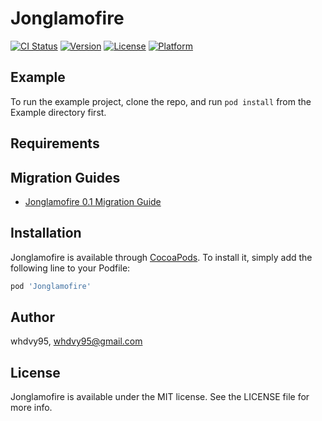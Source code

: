 # Jonglamofire

[![CI Status](https://img.shields.io/travis/whdvy95/Jonglamofire.svg?style=flat)](https://travis-ci.org/whdvy95/Jonglamofire)
[![Version](https://img.shields.io/cocoapods/v/Jonglamofire.svg?style=flat)](https://cocoapods.org/pods/Jonglamofire)
[![License](https://img.shields.io/cocoapods/l/Jonglamofire.svg?style=flat)](https://cocoapods.org/pods/Jonglamofire)
[![Platform](https://img.shields.io/cocoapods/p/Jonglamofire.svg?style=flat)](https://cocoapods.org/pods/Jonglamofire)

## Example

To run the example project, clone the repo, and run `pod install` from the Example directory first.

## Requirements

## Migration Guides
- [Jonglamofire 0.1 Migration Guide](https://github.com/JongPyoAhn/Jonglamofire/blob/master/Version/Jonglamofire%200.1%20Migration.md)

## Installation

Jonglamofire is available through [CocoaPods](https://cocoapods.org). To install
it, simply add the following line to your Podfile:

```ruby
pod 'Jonglamofire'
```

## Author

whdvy95, whdvy95@gmail.com

## License

Jonglamofire is available under the MIT license. See the LICENSE file for more info.
